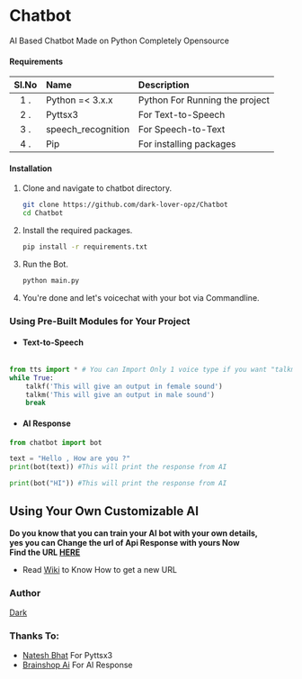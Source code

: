 
# Chatbot
AI Based Chatbot  Made on Python Completely Opensource

#### Requirements
| Sl.No| Name            | Description |
|:--: | :---           |    :----   |
| 1 . | Python =< 3.x.x | Python For Running the project      |
| 2 . | Pyttsx3         | For Text-to-Speech       |
| 3 . | speech_recognition | For Speech-to-Text |
| 4 . | Pip| For installing packages|

    


#### Installation

1. Clone and navigate to chatbot directory.
    ```bash
    git clone https://github.com/dark-lover-opz/Chatbot
    cd Chatbot
    ```

2. Install the required packages.
    ```bash
    pip install -r requirements.txt
    ```

3. Run the Bot.
    ```bash
    python main.py
    ```
4. You're done and let's voicechat with your bot via Commandline.


### Using Pre-Built Modules for Your Project

- #### Text-to-Speech 
```python

from tts import * # You can Import Only 1 voice type if you want "talkm" for male voice and "talkf" for female
while True:
    talkf('This will give an output in female sound')
    talkm('This will give an output in male sound')
    break


```

- #### AI Response 
```python
from chatbot import bot

text = "Hello , How are you ?"
print(bot(text)) #This will print the response from AI

print(bot("HI")) #This will print the response from AI
```

## Using Your Own Customizable AI
   **Do you know that you can train your AI bot with your own details,<br>**
    **yes you can Change the url of Api Response with yours Now** <br>
    **Find the URL [HERE](https://github.com/dark-lover-opz/Chatbot/blob/main/chatbot.py#L5)** <br>
 - Read [Wiki](https://github.com/dark-lover-opz/Chatbot/wiki/How-to-get-AI-URL) to Know How to get a new URL
 
### Author

[Dark](https://github.com/dark-lover-opz)

### Thanks To:

- [Natesh Bhat](https://github.com/nateshmbhat) For Pyttsx3
- [Brainshop Ai](brainshop.ai) For AI Response
